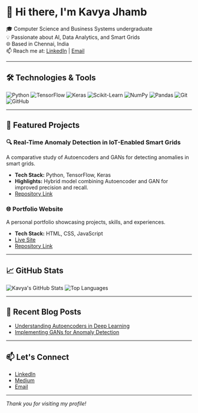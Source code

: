 # 👋 Hi there, I'm Kavya Jhamb

🎓 Computer Science and Business Systems undergraduate  
💡 Passionate about AI, Data Analytics, and Smart Grids  
🌐 Based in Chennai, India  
📫 Reach me at: [LinkedIn](https://www.linkedin.com/in/kavyajhamb) | [Email](mailto:kavyajhamb@example.com)

---

## 🛠️ Technologies & Tools

![Python](https://img.shields.io/badge/-Python-3776AB?style=flat&logo=python&logoColor=white)
![TensorFlow](https://img.shields.io/badge/-TensorFlow-FF6F00?style=flat&logo=tensorflow&logoColor=white)
![Keras](https://img.shields.io/badge/-Keras-D00000?style=flat&logo=keras&logoColor=white)
![Scikit-Learn](https://img.shields.io/badge/-Scikit--Learn-F7931E?style=flat&logo=scikit-learn&logoColor=white)
![NumPy](https://img.shields.io/badge/-NumPy-013243?style=flat&logo=numpy&logoColor=white)
![Pandas](https://img.shields.io/badge/-Pandas-150458?style=flat&logo=pandas&logoColor=white)
![Git](https://img.shields.io/badge/-Git-F05032?style=flat&logo=git&logoColor=white)
![GitHub](https://img.shields.io/badge/-GitHub-181717?style=flat&logo=github&logoColor=white)

---

## 📌 Featured Projects

### 🔍 Real-Time Anomaly Detection in IoT-Enabled Smart Grids
A comparative study of Autoencoders and GANs for detecting anomalies in smart grids.
- **Tech Stack:** Python, TensorFlow, Keras
- **Highlights:** Hybrid model combining Autoencoder and GAN for improved precision and recall.
- [Repository Link](https://github.com/KavyaJhamb/real-time-anomaly-detection)

### 🌐 Portfolio Website
A personal portfolio showcasing projects, skills, and experiences.
- **Tech Stack:** HTML, CSS, JavaScript
- [Live Site](https://kavyajhamb.github.io/portfolio/)
- [Repository Link](https://github.com/KavyaJhamb/portfolio)

---

## 📈 GitHub Stats

![Kavya's GitHub Stats](https://github-readme-stats.vercel.app/api?username=KavyaJhamb&show_icons=true&theme=radical)
![Top Languages](https://github-readme-stats.vercel.app/api/top-langs/?username=KavyaJhamb&layout=compact&theme=radical)

---

## 📝 Recent Blog Posts

<!-- BLOG-POST-LIST:START -->
- [Understanding Autoencoders in Deep Learning](https://medium.com/@kavyajhamb/understanding-autoencoders-in-deep-learning-123456789)
- [Implementing GANs for Anomaly Detection](https://medium.com/@kavyajhamb/implementing-gans-for-anomaly-detection-987654321)
<!-- BLOG-POST-LIST:END -->

---

## 📫 Let's Connect

- [LinkedIn](https://www.linkedin.com/in/kavyajhamb)
- [Medium](https://medium.com/@kavyajhamb)
- [Email](mailto:kavyajhamb@example.com)

---

*Thank you for visiting my profile!*

